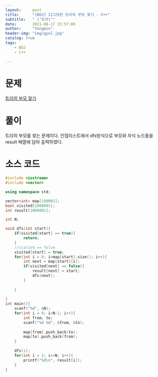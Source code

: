 ```yaml
---
layout:     post
title:      "[BOJ] 11725번 트리의 부모 찾기 - C++"
subtitle:   " \"트리\""
date:       2021-08-17 23:57:00
author:     "Yongmin"
header-img: "img/gyul.jpg"
catalog: true
tags:
    - BOJ
    - C++
  
---
```


# 문제
[트리의 부모 찾기](https://www.acmicpc.net/problem/11725)

# 풀이

트리의 부모를 찾는 문제이다. 인접리스트에서 dfs방식으로 부모와 자식 노드들을 result 배열에 담아 출력하였다.

# 소스 코드

```c++
#include <iostream>
#include <vector>

using namespace std;

vector<int> map[100001];
bool visited[1000001];
int result[1000001];

int N;

void dfs(int start){
    if(visited[start] == true){
        return;
    }
    //vistied == false
    visited[start] = true;
    for(int i = 0; i<map[start].size(); i++){
        int next = map[start][i];
        if(visited[next] == false){
            result[next] = start;
            dfs(next);
        }
        
    }
    
}
int main(){
    scanf("%d", &N);
    for(int i = 0; i<N-1; i++){
        int from, to;
        scanf("%d %d", &from, &to);
        
        map[from].push_back(to);
        map[to].push_back(from);
    }
    
    dfs(1);
    for(int i = 2; i<=N; i++){
        printf("%d\n", result[i]);
    }
}
```
